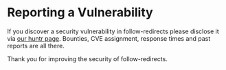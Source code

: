 # Reporting a Vulnerability

If you discover a security vulnerability in follow-redirects please disclose it via [our huntr page](https://huntr.dev/repos/follow-redirects/follow-redirects). Bounties, CVE assignment, response times and past reports are all there.


Thank you for improving the security of follow-redirects.
